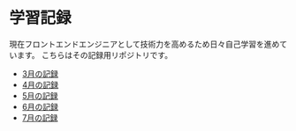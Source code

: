 # 学習記録

現在フロントエンドエンジニアとして技術力を高めるため日々自己学習を進めています。
こちらはその記録用リポジトリです。

-  [3月の記録](2024/03.md)
-  [4月の記録](2024/04.md)
-  [5月の記録](2024/05.md)
-  [6月の記録](2024/06.md)
-  [7月の記録](2024/07.md)
